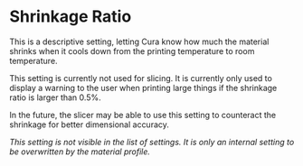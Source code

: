 Shrinkage Ratio
====
This is a descriptive setting, letting Cura know how much the material shrinks when it cools down from the printing temperature to room temperature.

This setting is currently not used for slicing. It is currently only used to display a warning to the user when printing large things if the shrinkage ratio is larger than 0.5%.

In the future, the slicer may be able to use this setting to counteract the shrinkage for better dimensional accuracy.

*This setting is not visible in the list of settings. It is only an internal setting to be overwritten by the material profile.*